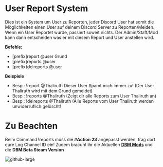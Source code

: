 # User Report System

Dies ist ein System um User zu Reporten, jeder Discord User hat somit die Möglichkeiten einen User auf deinem Discord Server zu Reporten/Melden. Wenn ein User Reportet wurde, passiert soweit nichts. Der Admin/Staff/Mod kann dann entscheiden was er mit diesem Report und User anstellen wird.

**Befehle:**
- [prefix]report @user Grund
- [prefix]reports @user
- [prefix}delreports @user

**Beispiele**
- Besp.: !report @Thaliruth Dieser User Spamt mich immer zu! (Der User Thaliruth wird mit dem Grund gemeldet)
- Besp.: !reports @Thaliruth (Zeigt dir alle Reports zum User Thaliruth an)
- Besp.: !delreports @Thaliruth (Alle Reports vom User Thaliruth werden unwiderruflich gelöscht!

# Zu Beachten
Beim Command !reports muss die **#Action 23** angepasst werden, trag dort eure Log Channel ID ein!
Zudem bracuht ihr die Aktuellen **[DBM Mods](https://github.com/Discord-Bot-Maker-Mods/DBM-Mods)** und die **DBM Beta Steam Version**

![github-large](https://i.imgur.com/yZ6uewE.gif)
